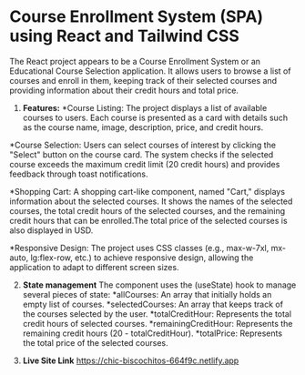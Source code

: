 # Course Enrollment System (SPA) using React and Tailwind CSS

The React project appears to be a Course Enrollment System or an Educational Course Selection application. It allows users to browse a list of courses and enroll in them, keeping track of their selected courses and providing information about their credit hours and total price.

1. **Features:**
*Course Listing:
    The project displays a list of available courses to users. Each course is presented as a card with details such as the course name, image, description, price, and credit hours.

*Course Selection:
    Users can select courses of interest by clicking the "Select" button on the course card.
    The system checks if the selected course exceeds the maximum credit limit (20 credit hours) and provides feedback through toast notifications.

*Shopping Cart:
    A shopping cart-like component, named "Cart," displays information about the selected courses.
    It shows the names of the selected courses, the total credit hours of the selected courses, and the remaining credit hours that can be enrolled.The total price of the selected courses is also displayed in USD.

*Responsive Design:
    The project uses CSS classes (e.g., max-w-7xl, mx-auto, lg:flex-row, etc.) to achieve responsive design, allowing the application to adapt to different screen sizes.


2. **State management**
    The component uses the (useState) hook to manage several pieces of state:
        *allCourses: An array that initially holds an empty list of courses.
        *selectedCourses: An array that keeps track of the courses selected by the user.
        *totalCreditHour: Represents the total credit hours of selected courses.
        *remainingCreditHour: Represents the remaining credit hours (20 - totalCreditHour).
        *totalPrice: Represents the total price of the selected courses.


3. **Live Site Link**
    https://chic-biscochitos-664f9c.netlify.app
